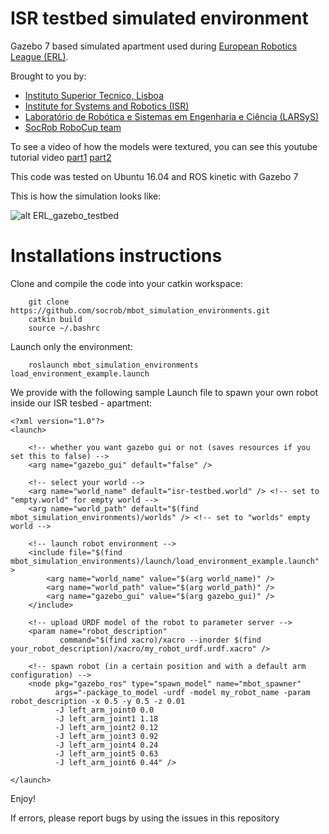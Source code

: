 ISR testbed simulated environment
============================

Gazebo 7 based simulated apartment used during [European Robotics League (ERL)](https://www.eu-robotics.net/robotics_league).

Brought to you by:

- [Instituto Superior Tecnico, Lisboa](http://welcome.isr.tecnico.ulisboa.pt/)
- [Institute for Systems and Robotics (ISR)](http://welcome.isr.tecnico.ulisboa.pt/)
- [Laboratório de Robótica e Sistemas em Engenharia e Ciência (LARSyS)](http://larsys.pt/)
- [SocRob RoboCup team](http://socrob.isr.tecnico.ulisboa.pt)

To see a video of how the models were textured, you can see this youtube tutorial
video [part1](https://www.youtube.com/watch?v=Xo2vIfcjfJw&lc=z23ls5sxhsvmzzlvyacdp435jacfcr5kh2ncmq1423xw03c010c)
[part2](https://www.youtube.com/watch?v=5Jr1flkjQoU&t=19s)

This code was tested on Ubuntu 16.04 and ROS kinetic with Gazebo 7

This is how the simulation looks like:

![alt ERL_gazebo_testbed](https://github.com/socrob/mbot_simulation_environments/blob/kinetic/doc/erl_testbed.jpg "ERL testbed")

Installations instructions
==========================

Clone and compile the code into your catkin workspace:

        git clone https://github.com/socrob/mbot_simulation_environments.git
        catkin build
        source ~/.bashrc

Launch only the environment:

        roslaunch mbot_simulation_environments load_environment_example.launch

We provide with the following sample Launch file to spawn your own robot inside our ISR tesbed - apartment:

```
<?xml version="1.0"?>
<launch>

    <!-- whether you want gazebo gui or not (saves resources if you set this to false) -->
    <arg name="gazebo_gui" default="false" />

    <!-- select your world -->
    <arg name="world_name" default="isr-testbed.world" /> <!-- set to "empty.world" for empty world -->
    <arg name="world_path" default="$(find mbot_simulation_environments)/worlds" /> <!-- set to "worlds" empty world -->

    <!-- launch robot environment -->
    <include file="$(find mbot_simulation_environments)/launch/load_environment_example.launch" >
        <arg name="world_name" value="$(arg world_name)" />
        <arg name="world_path" value="$(arg world_path)" />
        <arg name="gazebo_gui" value="$(arg gazebo_gui)" />
    </include>
    
    <!-- upload URDF model of the robot to parameter server -->
    <param name="robot_description"
           command="$(find xacro)/xacro --inorder $(find your_robot_description)/xacro/my_robot_urdf.urdf.xacro" />
    
    <!-- spawn robot (in a certain position and with a default arm configuration) -->
    <node pkg="gazebo_ros" type="spawn_model" name="mbot_spawner"
          args="-package_to_model -urdf -model my_robot_name -param robot_description -x 0.5 -y 0.5 -z 0.01
          -J left_arm_joint0 0.0
          -J left_arm_joint1 1.18
          -J left_arm_joint2 0.12
          -J left_arm_joint3 0.92
          -J left_arm_joint4 0.24
          -J left_arm_joint5 0.63
          -J left_arm_joint6 0.44" />
          
</launch>
```

Enjoy!

If errors, please report bugs by using the issues in this repository
